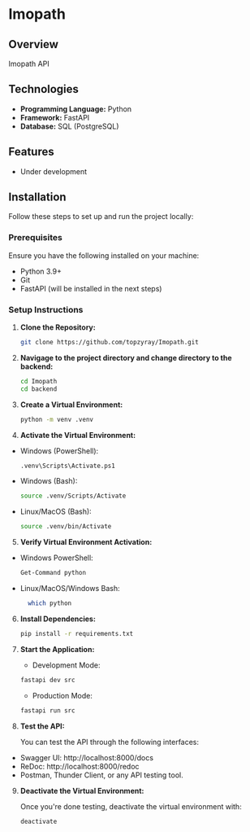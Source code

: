 # Imopath

## Overview

Imopath API

## Technologies

- **Programming Language:** Python
- **Framework:** FastAPI
- **Database:** SQL (PostgreSQL)

## Features

- Under development

## Installation

Follow these steps to set up and run the project locally:

### Prerequisites

Ensure you have the following installed on your machine:

- Python 3.9+
- Git
- FastAPI (will be installed in the next steps)

### Setup Instructions

1. **Clone the Repository:**

   ```bash
   git clone https://github.com/topzyray/Imopath.git
   ```

2. **Navigage to the project directory and change directory to the backend:**

   ```bash
   cd Imopath
   cd backend
   ```

3. **Create a Virtual Environment:**

   ```bash
   python -m venv .venv
   ```

4. **Activate the Virtual Environment:**

- Windows (PowerShell):

  ```bash
  .venv\Scripts\Activate.ps1
  ```

- Windows (Bash):

  ```bash
  source .venv/Scripts/Activate
  ```

- Linux/MacOS (Bash):
  ```bash
  source .venv/bin/Activate
  ```

5. **Verify Virtual Environment Activation:**

- Windows PowerShell:

  ```bash
  Get-Command python
  ```

- Linux/MacOS/Windows Bash:
  ```bash
    which python
  ```

6. **Install Dependencies:**

   ```bash
   pip install -r requirements.txt
   ```

7. **Start the Application:**

   - Development Mode:

   ```bash
   fastapi dev src
   ```

   - Production Mode:

   ```bash
   fastapi run src
   ```

8. **Test the API:**

   You can test the API through the following interfaces:

- Swagger UI: http://localhost:8000/docs
- ReDoc: http://localhost:8000/redoc
- Postman, Thunder Client, or any API testing tool.

9. **Deactivate the Virtual Environment:**

   Once you're done testing, deactivate the virtual environment with:

   ```
   deactivate
   ```
